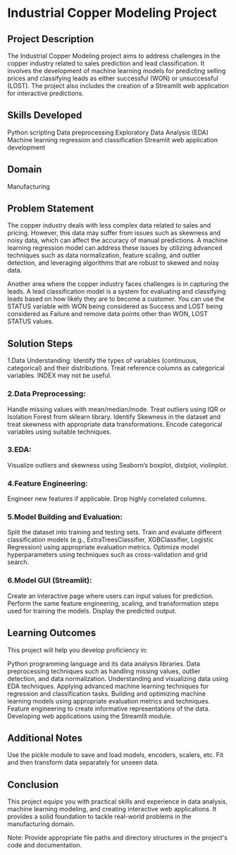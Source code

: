 # Industrial Copper Modeling Project
## Project Description
The Industrial Copper Modeling project aims to address challenges in the copper industry related to sales prediction and lead classification. It involves the development of machine learning models for predicting selling prices and classifying leads as either successful (WON) or unsuccessful (LOST). The project also includes the creation of a Streamlit web application for interactive predictions.

## Skills Developed
Python scripting
Data preprocessing
Exploratory Data Analysis (EDA)
Machine learning regression and classification
Streamlit web application development
## Domain
Manufacturing

## Problem Statement
The copper industry deals with less complex data related to sales and pricing. However, this data may suffer from issues such as skewness and noisy data, which can affect the accuracy of manual predictions. A machine learning regression model can address these issues by utilizing advanced techniques such as data normalization, feature scaling, and outlier detection, and leveraging algorithms that are robust to skewed and noisy data.

Another area where the copper industry faces challenges is in capturing the leads. A lead classification model is a system for evaluating and classifying leads based on how likely they are to become a customer. You can use the STATUS variable with WON being considered as Success and LOST being considered as Failure and remove data points other than WON, LOST STATUS values.

## Solution Steps
1.Data Understanding: Identify the types of variables (continuous, categorical) and their distributions. Treat reference columns as categorical variables. INDEX may not be useful.

### 2.Data Preprocessing:

Handle missing values with mean/median/mode.
Treat outliers using IQR or Isolation Forest from sklearn library.
Identify Skewness in the dataset and treat skewness with appropriate data transformations.
Encode categorical variables using suitable techniques.
### 3.EDA:

Visualize outliers and skewness using Seaborn’s boxplot, distplot, violinplot.
### 4.Feature Engineering:

Engineer new features if applicable.
Drop highly correlated columns.
### 5.Model Building and Evaluation:

Split the dataset into training and testing sets.
Train and evaluate different classification models (e.g., ExtraTreesClassifier, XGBClassifier, Logistic Regression) using appropriate evaluation metrics.
Optimize model hyperparameters using techniques such as cross-validation and grid search.
### 6.Model GUI (Streamlit):

Create an interactive page where users can input values for prediction.
Perform the same feature engineering, scaling, and transformation steps used for training the models.
Display the predicted output.
## Learning Outcomes
This project will help you develop proficiency in:

Python programming language and its data analysis libraries.
Data preprocessing techniques such as handling missing values, outlier detection, and data normalization.
Understanding and visualizing data using EDA techniques.
Applying advanced machine learning techniques for regression and classification tasks.
Building and optimizing machine learning models using appropriate evaluation metrics and techniques.
Feature engineering to create informative representations of the data.
Developing web applications using the Streamlit module.
## Additional Notes
Use the pickle module to save and load models, encoders, scalers, etc.
Fit and then transform data separately for unseen data.
## Conclusion
This project equips you with practical skills and experience in data analysis, machine learning modeling, and creating interactive web applications. It provides a solid foundation to tackle real-world problems in the manufacturing domain.

Note: Provide appropriate file paths and directory structures in the project's code and documentation.
